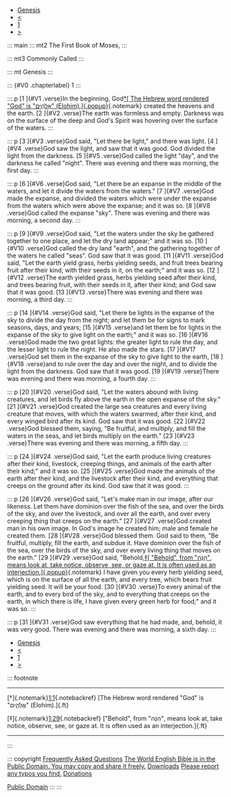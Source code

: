 -   [Genesis](index.htm)
-   [\<](FRT01.htm)
-   [1](GEN.htm)
-   [\>](GEN02.htm)

::: main
::: mt2
The First Book of Moses,
:::

::: mt3
Commonly Called
:::

::: mt
Genesis
:::

::: {#V0 .chapterlabel}
1
:::

::: p
[1 ]{#V1 .verse}In the beginning, God[†[ The Hebrew word rendered "God"
is "אֱלֹהִ֑ים" (Elohim).]{.popup}](#FN1){.notemark} created the heavens and
the earth. [2 ]{#V2 .verse}The earth was formless and empty. Darkness
was on the surface of the deep and God's Spirit was hovering over the
surface of the waters.
:::

::: p
[3 ]{#V3 .verse}God said, "Let there be light," and there was light.
[4 ]{#V4 .verse}God saw the light, and saw that it was good. God divided
the light from the darkness. [5 ]{#V5 .verse}God called the light "day",
and the darkness he called "night". There was evening and there was
morning, the first day.
:::

::: p
[6 ]{#V6 .verse}God said, "Let there be an expanse in the middle of the
waters, and let it divide the waters from the waters." [7 ]{#V7
.verse}God made the expanse, and divided the waters which were under the
expanse from the waters which were above the expanse; and it was so.
[8 ]{#V8 .verse}God called the expanse "sky". There was evening and
there was morning, a second day.
:::

::: p
[9 ]{#V9 .verse}God said, "Let the waters under the sky be gathered
together to one place, and let the dry land appear;" and it was so.
[10 ]{#V10 .verse}God called the dry land "earth", and the gathering
together of the waters he called "seas". God saw that it was good.
[11 ]{#V11 .verse}God said, "Let the earth yield grass, herbs yielding
seeds, and fruit trees bearing fruit after their kind, with their seeds
in it, on the earth;" and it was so. [12 ]{#V12 .verse}The earth yielded
grass, herbs yielding seed after their kind, and trees bearing fruit,
with their seeds in it, after their kind; and God saw that it was good.
[13 ]{#V13 .verse}There was evening and there was morning, a third day.
:::

::: p
[14 ]{#V14 .verse}God said, "Let there be lights in the expanse of the
sky to divide the day from the night; and let them be for signs to mark
seasons, days, and years; [15 ]{#V15 .verse}and let them be for lights
in the expanse of the sky to give light on the earth;" and it was so.
[16 ]{#V16 .verse}God made the two great lights: the greater light to
rule the day, and the lesser light to rule the night. He also made the
stars. [17 ]{#V17 .verse}God set them in the expanse of the sky to give
light to the earth, [18 ]{#V18 .verse}and to rule over the day and over
the night, and to divide the light from the darkness. God saw that it
was good. [19 ]{#V19 .verse}There was evening and there was morning, a
fourth day.
:::

::: p
[20 ]{#V20 .verse}God said, "Let the waters abound with living
creatures, and let birds fly above the earth in the open expanse of the
sky." [21 ]{#V21 .verse}God created the large sea creatures and every
living creature that moves, with which the waters swarmed, after their
kind, and every winged bird after its kind. God saw that it was good.
[22 ]{#V22 .verse}God blessed them, saying, "Be fruitful, and multiply,
and fill the waters in the seas, and let birds multiply on the earth."
[23 ]{#V23 .verse}There was evening and there was morning, a fifth day.
:::

::: p
[24 ]{#V24 .verse}God said, "Let the earth produce living creatures
after their kind, livestock, creeping things, and animals of the earth
after their kind;" and it was so. [25 ]{#V25 .verse}God made the animals
of the earth after their kind, and the livestock after their kind, and
everything that creeps on the ground after its kind. God saw that it was
good.
:::

::: p
[26 ]{#V26 .verse}God said, "Let's make man in our image, after our
likeness. Let them have dominion over the fish of the sea, and over the
birds of the sky, and over the livestock, and over all the earth, and
over every creeping thing that creeps on the earth." [27 ]{#V27
.verse}God created man in his own image. In God's image he created him;
male and female he created them. [28 ]{#V28 .verse}God blessed them. God
said to them, "Be fruitful, multiply, fill the earth, and subdue it.
Have dominion over the fish of the sea, over the birds of the sky, and
over every living thing that moves on the earth." [29 ]{#V29 .verse}God
said, "Behold,[‡[ "Behold", from "הִנֵּה", means look at, take notice,
observe, see, or gaze at. It is often used as an
interjection.]{.popup}](#FN2){.notemark} I have given you every herb
yielding seed, which is on the surface of all the earth, and every tree,
which bears fruit yielding seed. It will be your food. [30 ]{#V30
.verse}To every animal of the earth, and to every bird of the sky, and
to everything that creeps on the earth, in which there is life, I have
given every green herb for food;" and it was so.
:::

::: p
[31 ]{#V31 .verse}God saw everything that he had made, and, behold, it
was very good. There was evening and there was morning, a sixth day.
:::

-   [Genesis](index.htm)
-   [\<](FRT01.htm)
-   [1](GEN.htm)
-   [\>](GEN02.htm)

::: footnote

------------------------------------------------------------------------

[†]{.notemark}[1:1](#V1){.notebackref} [The Hebrew word rendered "God"
is "אֱלֹהִ֑ים" (Elohim).]{.ft}

[‡]{.notemark}[1:29](#V29){.notebackref} ["Behold", from "הִנֵּה", means
look at, take notice, observe, see, or gaze at. It is often used as an
interjection.]{.ft}

------------------------------------------------------------------------
:::

::: copyright
[Frequently Asked Questions](webfaq.htm) [The World English Bible is in
the Public Domain. You may copy and share it freely.](copyright.htm)
[Downloads](index.htm) [Please report any typos you
find.](https://eBible.org/cgi-bin/comment.cgi)
[Donations](https://mljohnson.org/partners/)

[Public Domain](copyright.htm)
:::
:::
